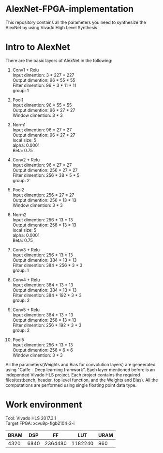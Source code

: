 # AlexNet-FPGA-implementation

This repository contains all the parameters you need to synthesize the AlexNet by using Vivado High Level Synthesis.

# Intro to AlexNet

There are the basic layers of AlexNet in the following:

 1. Conv1 + Relu  
  Input dimention: 3 * 227 * 227   
  Output dimention: 96 * 55 * 55  
  Filter dimention: 96 * 3 * 11 * 11  
  group: 1
  
 2. Pool1   
  Input dimention: 96 * 55 * 55   
  Output dimention: 96 * 27 * 27  
  Window dimention: 3 * 3   
  
 3. Norm1  
  Input dimention: 96 * 27 * 27   
  Output dimention: 96 * 27 * 27  
  local size: 5  
  alpha: 0.0001  
  Beta: 0.75
  
 4. Conv2 + Relu  
  Input dimention: 96 * 27 * 27    
  Output dimention: 256 * 27 * 27  
  Filter dimention: 256 * 38 * 5 * 5  
  group: 2  
  
 5. Pool2  
  Input dimention: 256 * 27 * 27   
  Output dimention: 256 * 13 * 13  
  Window dimention: 3 * 3   
  
 6. Norm2  
  Input dimention: 256 * 13 * 13   
  Output dimention: 256 * 13 * 13  
  local size: 5  
  alpha: 0.0001  
  Beta: 0.75
  
 7. Conv3 + Relu  
  Input dimention: 256 * 13 * 13   
  Output dimention: 384 * 13 * 13  
  Filter dimention: 384 * 256 * 3 * 3  
  group: 1  

 8. Conv4 + Relu  
  Input dimention: 384 * 13 * 13    
  Output dimention: 384 * 13 * 13  
  Filter dimention: 384 * 192 * 3 * 3  
  group: 2  
  
 9. Conv5 + Relu  
  Input dimention: 384 * 13 * 13   
  Output dimention: 256 * 13 * 13  
  Filter dimention: 256 * 192 * 3 * 3  
  group: 2  
  
 10. Pool5  
  Input dimention: 256 * 13 * 13   
  Output dimention: 256 * 6 * 6  
  Window dimention: 3 * 3    

All the parameters(Weights and Bias for convolution layers) are geneerated using "Caffe - Deep learning framwork". Each layer mentioned before is an independed Vivado HLS project. Each project contains the required files(testbench, header, top level function, and the Weights and Bias). All the computations are performed using single floating point data type. 

# Work environment

Tool: Vivado HLS 2017.3.1  
Target FPGA: xcvu9p-flgb2104-2-i


| BRAM| DSP| FF| LUT|URAM|  
| ----|----|---|----|--- |  
| 4320|6840|2364480|1182240|960|  







